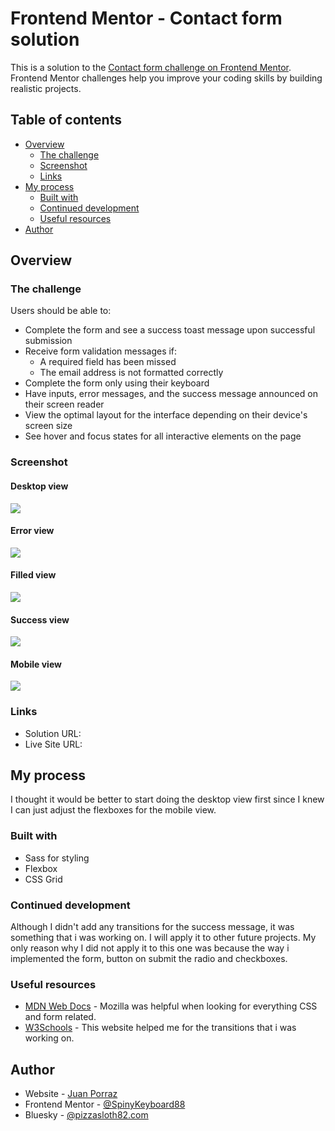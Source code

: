 # Frontend Mentor - Contact form solution

This is a solution to the [Contact form challenge on Frontend Mentor](https://www.frontendmentor.io/challenges/contact-form--G-hYlqKJj). Frontend Mentor challenges help you improve your coding skills by building realistic projects.

## Table of contents

- [Overview](#overview)
  - [The challenge](#the-challenge)
  - [Screenshot](#screenshot)
  - [Links](#links)
- [My process](#my-process)
  - [Built with](#built-with)
  - [Continued development](#continued-development)
  - [Useful resources](#useful-resources)
- [Author](#author)

## Overview

### The challenge

Users should be able to:

- Complete the form and see a success toast message upon successful submission
- Receive form validation messages if:
  - A required field has been missed
  - The email address is not formatted correctly
- Complete the form only using their keyboard
- Have inputs, error messages, and the success message announced on their screen reader
- View the optimal layout for the interface depending on their device's screen size
- See hover and focus states for all interactive elements on the page

### Screenshot

#### Desktop view

![](./screenshots/desktop-view.png)

#### Error view

![](./screenshots/error-view.png)

#### Filled view

![](./screenshots/filled-view.png)

#### Success view

![](./screenshots/success-view.png)

#### Mobile view

![](./screenshots/mobile-view.png)

### Links

- Solution URL: [](https://your-solution-url.com)
- Live Site URL: [](https://your-live-site-url.com)

## My process

I thought it would be better to start doing the desktop view first since I knew I can just adjust the flexboxes for the mobile view.

### Built with

- Sass for styling
- Flexbox
- CSS Grid

### Continued development

Although I didn't add any transitions for the success message, it was something that i was working on. I will apply it to other future projects. My only reason why I did not apply it to this one was because the way i implemented the form, button on submit the radio and checkboxes.

### Useful resources

- [MDN Web Docs](https://developer.mozilla.org/en-US/) - Mozilla was helpful when looking for everything CSS and form related.
- [W3Schools](https://www.w3schools.com) - This website helped me for the transitions that i was working on.

## Author

- Website - [Juan Porraz](https://www.pizzasloth82.com)
- Frontend Mentor - [@SpinyKeyboard88](https://www.frontendmentor.io/profile/SpinyKeyboard88)
- Bluesky - [@pizzasloth82.com](https://bsky.app/profile/pizzasloth82.com)
